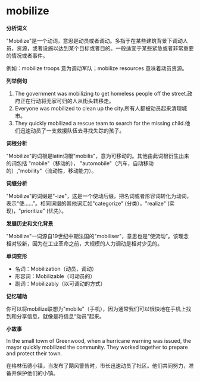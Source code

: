 # mobilize

**分析词义**

  

"Mobilize"是一个动词，意思是动员或者调动。多指于在某些建筑背景下调动人员，资源，或者设施以达到某个目标或者目的。一般适宜于某些紧急或者非常重要的情况或者事件。

  

例如：mobilize troops 意为调动军队；mobilize resources 意味着动员资源。

  

**列举例句**

  

1.  The government was mobilizing to get homeless people off the street.政府正在行动将无家可归的人从街头转移走。
2.  Everyone was mobilized to clean up the city.所有人都被动员起来清理城市。
3.  They quickly mobilized a rescue team to search for the missing child.他们迅速动员了一支救援队伍去寻找失踪的孩子。

  

**词根分析**

  

"Mobilize"的词根是latin词根"mobilis"，意为可移动的。其他由此词根衍生出来的词包括 "mobile"（移动的）， "automobile"（汽车，自动移动的）,"mobility"（流动性，移动能力）。

  

**词缀分析**

  

"Mobilize"的词缀是"-ize"，这是一个使动后缀，把名词或者形容词转化为动词，表示“使……”。相同词缀的其他词汇如"categorize" (分类），"realize" (实现)，"prioritize" (优先）。

  

**发展历史和文化背景**

  

"Mobilize"一词源自19世纪中期法国的"mobiliser"，意思也是“使流动”。该理念相对较新，因为在工业革命之前，大规模的人力调动是相对少见的。

  

**单词变形**

  

*   名词：Mobilization（动员，调动）
*   形容词：Mobilizable（可动员的）
*   副词：Mobilizably（以可调动的方式）

  

**记忆辅助**

  

你可以将mobilize联想为"mobile"（手机），因为通常我们可以很快地在手机上找到和分享信息，就像是将信息“动员”起来。

  

**小故事**

  

In the small town of Greenwood, when a hurricane warning was issued, the mayor quickly mobilized the community. They worked together to prepare and protect their town.

  

在格林伍德小镇，当发布了飓风警告时，市长迅速动员了社区。他们共同努力，准备并保护他们的小镇。
